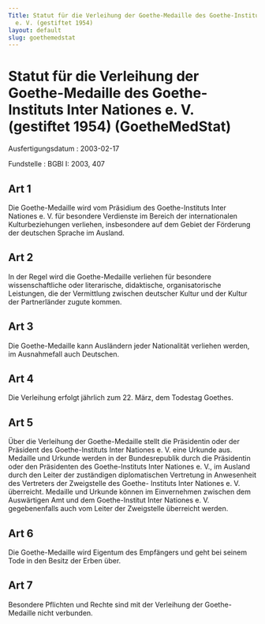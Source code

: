 ```yaml
---
Title: Statut für die Verleihung der Goethe-Medaille des Goethe-Instituts Inter Nationes
  e. V. (gestiftet 1954)
layout: default
slug: goethemedstat
---
```


# Statut für die Verleihung der Goethe-Medaille des Goethe-Instituts Inter Nationes e. V. (gestiftet 1954) (GoetheMedStat)

Ausfertigungsdatum
:   2003-02-17

Fundstelle
:   BGBl I: 2003, 407



## Art 1

Die Goethe-Medaille wird vom Präsidium des Goethe-Instituts Inter
Nationes e. V. für besondere Verdienste im Bereich der internationalen
Kulturbeziehungen verliehen, insbesondere auf dem Gebiet der Förderung
der deutschen Sprache im Ausland.


## Art 2

In der Regel wird die Goethe-Medaille verliehen für besondere
wissenschaftliche oder literarische, didaktische, organisatorische
Leistungen, die der Vermittlung zwischen deutscher Kultur und der
Kultur der Partnerländer zugute kommen.


## Art 3

Die Goethe-Medaille kann Ausländern jeder Nationalität verliehen
werden, im Ausnahmefall auch Deutschen.


## Art 4

Die Verleihung erfolgt jährlich zum 22. März, dem Todestag Goethes.


## Art 5

Über die Verleihung der Goethe-Medaille stellt die Präsidentin oder
der Präsident des Goethe-Instituts Inter Nationes e. V. eine Urkunde
aus. Medaille und Urkunde werden in der Bundesrepublik durch die
Präsidentin oder den Präsidenten des Goethe-Instituts Inter Nationes
e. V., im Ausland durch den Leiter der zuständigen diplomatischen
Vertretung in Anwesenheit des Vertreters der Zweigstelle des Goethe-
Instituts Inter Nationes e. V. überreicht. Medaille und Urkunde können
im Einvernehmen zwischen dem Auswärtigen Amt und dem Goethe-Institut
Inter Nationes e. V. gegebenenfalls auch vom Leiter der Zweigstelle
überreicht werden.


## Art 6

Die Goethe-Medaille wird Eigentum des Empfängers und geht bei seinem
Tode in den Besitz der Erben über.


## Art 7

Besondere Pflichten und Rechte sind mit der Verleihung der Goethe-
Medaille nicht verbunden.

